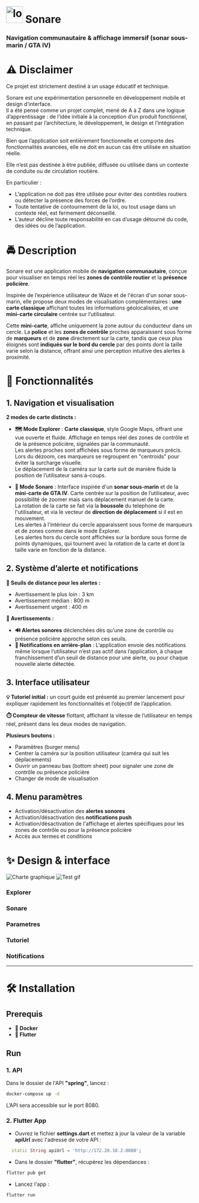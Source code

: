 # <img src="flutter/assets/images/logo/icon.png" alt="logo" width="45"/> Sonare

### Navigation communautaire & affichage immersif (sonar sous-marin / GTA IV)

# ⚠️ Disclaimer

Ce projet est strictement destiné à un usage éducatif et technique.  
  
Sonare est une expérimentation personnelle en développement mobile et design d’interface.  
Il a été pensé comme un projet complet, mené de A à Z dans une logique d’apprentissage : de l’idée initiale à la conception d’un produit fonctionnel, en passant par l’architecture, le développement, le design et l’intégration technique.  
  
Bien que l’application soit entièrement fonctionnelle et comporte des fonctionnalités avancées, elle ne doit en aucun cas être utilisée en situation réelle.  
  
Elle n’est pas destinée à être publiée, diffusée ou utilisée dans un contexte de conduite ou de circulation routière.  
  
En particulier :
- L’application ne doit pas être utilisée pour éviter des contrôles routiers ou détecter la présence des forces de l’ordre.
- Toute tentative de contournement de la loi, ou tout usage dans un contexte réel, est fermement déconseillé.
- L’auteur décline toute responsabilité en cas d’usage détourné du code, des idées ou de l’application.


# 🚔 Description

Sonare est une application mobile de **navigation communautaire**, conçue pour visualiser en temps réel les **zones de contrôle routier** et la **présence policière**.  
  
Inspirée de l’expérience utilisateur de Waze et de l'écran d'un sonar sous-marin, elle propose deux modes de visualisation complémentaires : **une carte classique** affichant toutes les informations géolocalisées, et une **mini-carte circulaire** centrée sur l’utilisateur.  
  
Cette **mini-carte**, affiche uniquement la zone autour du conducteur dans un cercle. La **police** et les **zones de contrôle** proches apparaissent sous forme de **marqueurs** et de **zone** directement sur la carte, tandis que ceux plus éloignés sont **indiqués sur le bord du cercle** par des points dont la taille varie selon la distance, offrant ainsi une perception intuitive des alertes à proximité.


#  📝 Fonctionnalités

## 1. Navigation et visualisation

**2 modes de carte distincts :**

- **🗺️ Mode Explorer** : **Carte classique**, style Google Maps, offrant une vue ouverte et fluide.
  Affichage en temps réel des zones de contrôle et de la présence policière, signalées par la communauté.  
  Les alertes proches sont affichées sous forme de marqueurs précis. Lors du dézoom, ces marqueurs se regroupent en "centroids" pour éviter la surcharge visuelle.  
  Le déplacement de la caméra sur la carte suit de manière fluide la position de l’utilisateur sans à-coups.


- **🧿​​​ Mode Sonare** : Interface inspirée d'un **sonar sous-marin** et de la **mini-carte de GTA IV**.
  Carte centrée sur la position de l’utilisateur, avec possibilité de zoomer mais sans déplacement manuel de la carte.  
  La rotation de la carte se fait via la **boussole** du telephone de l'utilisateur, et via le vecteur de **direction de déplacement** si il est en mouvement.  
  Les alertes à l’intérieur du cercle apparaissent sous forme de marqueurs et de zones comme dans le mode Explorer.  
  Les alertes hors du cercle sont affichées sur la bordure sous forme de points dynamiques, qui tournent avec la rotation de la carte et dont la taille varie en fonction de la distance.

## 2. Système d’alerte et notifications

**🚧 Seuils de distance pour les alertes :**
- Avertissement le plus loin : 3 km
- Avertissement médian : 800 m
- Avertissement urgent : 400 m

**🚨 Avertissements :**
- **🔊 Alertes sonores** déclenchées dès qu’une zone de contrôle ou présence policière approche selon ces seuils.
- **🔔 Notifications en arrière-plan** : L’application envoie des notifications même lorsque l’utilisateur n’est pas actif dans l’application, à chaque franchissement d’un seuil de distance pour une alerte, ou pour chaque nouvelle alerte détectée.

## 3. Interface utilisateur

**💡 Tutoriel initial :** un court guide est présenté au premier lancement pour expliquer rapidement les fonctionnalités et l’objectif de l’application.  
  
**⏱️ Compteur de vitesse** flottant, affichant la vitesse de l’utilisateur en temps réel, présent dans les deux modes de navigation.
  
**Plusieurs boutons :**
- Paramètres (burger menu)
- Centrer la caméra sur la position utilisateur (caméra qui suit les déplacements)
- Ouvrir un panneau bas (bottom sheet) pour signaler une zone de contrôle ou présence policière
- Changer de mode de visualisation

## 4. Menu paramètres

- Activation/désactivation des **alertes sonores**
- Activation/désactivation des **notifications push**
- Activation/désactivation de l'affichage et alertes spécifiques pour les zones de contrôle ou pour la présence policière
- Accès aux termes et conditions


# ✨ Design & interface

![Charte graphique](assets/graphic_chart.png)
![Test gif](assets/mode_sonare.gif)

### Explorer

### Sonare

### Parametres

### Tutoriel

### Notifications

---------------------


# 🛠️ Installation

## Prerequis

- **🐳 Docker**
- **📱 Flutter**

## Run

### 1. API

Dans le dossier de l'API **"spring"**, lancez :
```bash
docker-compose up -d
```
L’API sera accessible sur le port 8080.

### 2. Flutter App

- Ouvrez le fichier **settings.dart** et mettez à jour la valeur de la variable **apiUrl** avec l'adresse de votre API :
```dart
  static String apiUrl = 'http://172.20.10.2:8080';
```

- Dans le dossier **"flutter"**, récupérez les dépendances :
```bash
flutter pub get
```

- Lancez l'app :
```bash
flutter run
```